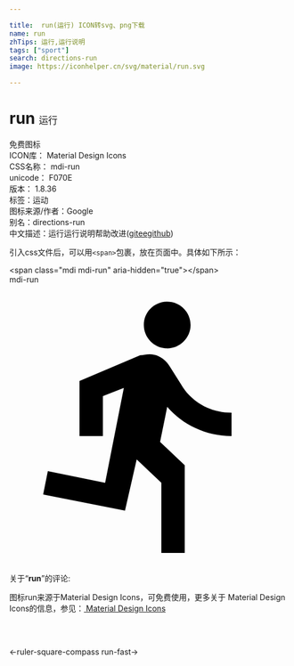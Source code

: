 ```yaml
---

title:  run(运行) ICON转svg、png下载
name: run
zhTips: 运行,运行说明
tags: ["sport"]
search: directions-run
image: https://iconhelper.cn/svg/material/run.svg

---
```


# run  <small style="font-size: 60%;font-weight: 100">运行</small>


<div class="detail-page">
<p>
<span><span class="badge-success badge">免费图标</span> </span>
<br/>
<span>
ICON库：
<span class="badge-secondary badge">Material Design Icons</span> 
</span>
<br/>
<span>
CSS名称：
<span class="badge-secondary badge">mdi-run</span> 
</span>
<br/>
<span>
unicode：
<span class="badge-secondary badge">F070E</span> 
<copy-btn content='F070E' btn-title=""></copy-btn>
<copy-btn :content='String.fromCodePoint(parseInt("F070E", 16))' btn-title="复制U"></copy-btn>
</span>
<br/>
<span>
版本：
<span class="badge-secondary badge">1.8.36</span> 
</span><br/><span>标签：<span class="badge-light badge"><router-link to="/tags/sport.html">运动</router-link></span></span>
<br/>
<span>图标来源/作者：<span class="badge-light badge">Google</span></span> 
<br/>
<span>别名：<span class="badge-light badge">directions-run</span></span><br/><span class="zh-detail">中文描述：<span class="badge-primary badge">运行</span><span class="badge-primary badge">运行说明</span><span class="help-link"><span>帮助改进</span>(<a href="https://gitee.com/liuwave/icon-helper/edit/master/json/material/run.json" target="_blank" rel="noopener noreferrer">gitee</a><a href="https://github.com/liuwave/icon-helper/edit/master/json/material/run.json" target="_blank" rel="noopener noreferrer">github</a></span>)</span><br/>
</p>
</div>
<div class="alert alert-dark">
  <i class="mdi mdi-run mdi-48px"></i>
  <i class="mdi mdi-run mdi-36px"></i>
  <i class="mdi mdi-run mdi-24px"></i>
  <i class="mdi mdi-run mdi-18px"></i>
</div>
<div>
  <p>引入css文件后，可以用<code>&lt;span&gt;</code>包裹，放在页面中。具体如下所示：    
  </p>
  <div class="alert alert-primary" style="font-size: 14px">
    &lt;span class="mdi mdi-run" aria-hidden="true"&gt;&lt;/span&gt;
    <copy-btn content='<span class="mdi mdi-run" aria-hidden="true"></span>'></copy-btn>
  </div>
  <div class="alert alert-secondary">
    <i class="mdi mdi-run"
    style="font-size: 24px"
    aria-hidden="true"></i> mdi-run
    <copy-btn content="mdi-run" btn-title="复制图标名称"></copy-btn>
  </div>
</div>
<div id="svg" class="svg-wrap">
<svg xmlns="http://www.w3.org/2000/svg" viewBox="0 0 24 24"><path d="M13.5,5.5C14.59,5.5 15.5,4.58 15.5,3.5C15.5,2.38 14.59,1.5 13.5,1.5C12.39,1.5 11.5,2.38 11.5,3.5C11.5,4.58 12.39,5.5 13.5,5.5M9.89,19.38L10.89,15L13,17V23H15V15.5L12.89,13.5L13.5,10.5C14.79,12 16.79,13 19,13V11C17.09,11 15.5,10 14.69,8.58L13.69,7C13.29,6.38 12.69,6 12,6C11.69,6 11.5,6.08 11.19,6.08L6,8.28V13H8V9.58L9.79,8.88L8.19,17L3.29,16L2.89,18L9.89,19.38Z" /></svg>
</div>
<detail full-name='mdi-run'></detail>
<div class="icon-detail__container">
<p>关于“<b>run</b>”的评论:</p>
</div>
<Vssue title="关于“run”的评论" />    
<div><p>图标run来源于Material Design Icons，可免费使用，更多关于 Material Design Icons的信息，参见：<a target="_blank" href="https://iconhelper.cn/material.html"> Material Design Icons</a>
</p></div>

<div style="padding:2rem 0 " class="page-nav"><p class="inner"><span class="prev">←<router-link to="/icon/ruler-square-compass.html">ruler-square-compass</router-link></span> <span class="next"><router-link to="/icon/run-fast.html">run-fast</router-link>→</span></p></div>

